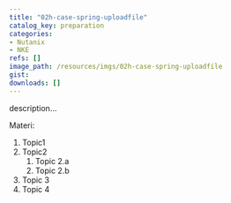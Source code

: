 ```yaml
---
title: "02h-case-spring-uploadfile"
catalog_key: preparation
categories:
- Nutanix
- NKE
refs: []
image_path: /resources/imgs/02h-case-spring-uploadfile
gist: 
downloads: []
---
```



description...

<!--more-->

Materi: 

1. Topic1
2. Topic2
    1. Topic 2.a
    2. Topic 2.b
3. Topic 3
4. Topic 4